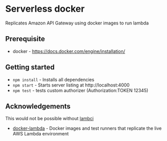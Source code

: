# Serverless docker
Replicates Amazon API Gateway using docker images to run lambda 

## Prerequisite
- docker - https://docs.docker.com/engine/installation/

## Getting started
- `npm install` - Installs all dependencies
- `npm start` - Starts server listing at http://localhost:4000
- `npm test` - tests custom authorizer (Authorization:TOKEN 12345)

## Acknowledgements
This would not be possible without [lambci](http://lambci.org/)
- [docker-lambda](https://github.com/lambci/docker-lambda) - Docker images and test runners that replicate the live AWS Lambda environment